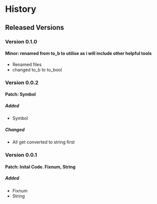 # History
## Released Versions
### Version 0.1.0
#### Minor: renamed from to_b to utilise as i will include other helpful tools
 * Renamed files
 * changed to_b to to_bool

### Version 0.0.2
#### Patch: Symbol
##### Added
 * Symbol

##### Changed
 * All get converted to string first

### Version 0.0.1
#### Patch: Inital Code. Fixnum, String
##### Added
 * Fixnum
 * String